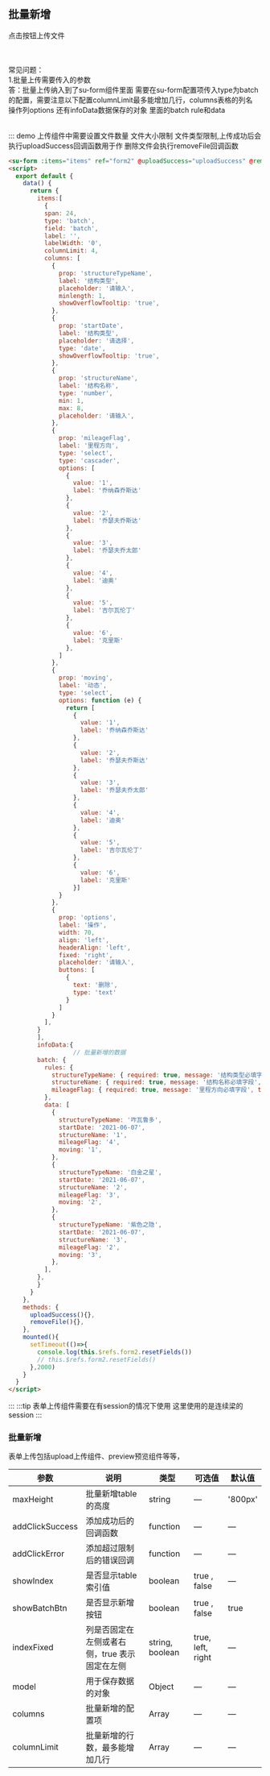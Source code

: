 ## 批量新增
点击按钮上传文件

<br/>
<br/>
常见问题：
<br/>
1.批量上传需要传入的参数<br/>
答：批量上传纳入到了su-form组件里面 需要在su-form配置项传入type为batch的配置，需要注意以下配置columnLimit最多能增加几行，columns表格的列名 操作列options 还有infoData数据保存的对象 里面的batch rule和data<br/>
<br/>

::: demo 上传组件中需要设置文件数量 文件大小限制 文件类型限制,上传成功后会执行uploadSuccess回调函数用于作 删除文件会执行removeFile回调函数

```html
<su-form :items="items" ref="form2" @uploadSuccess="uploadSuccess" @removeFile="removeFile" :model="infoData" :disabled="false" />
<script>
  export default {
    data() {
      return {
        items:[
          {
          span: 24,
          type: 'batch',
          field: 'batch',
          label: '',
          labelWidth: '0',
          columnLimit: 4,
          columns: [
            {
              prop: 'structureTypeName',
              label: '结构类型',
              placeholder: '请输入',
              minlength: 1,
              showOverflowTooltip: 'true',
            },
            {
              prop: 'startDate',
              label: '结构类型',
              placeholder: '请选择',
              type: 'date',
              showOverflowTooltip: 'true',
            },
            {
              prop: 'structureName',
              label: '结构名称',
              type: 'number',
              min: 1,
              max: 8,
              placeholder: '请输入',
            },
            {
              prop: 'mileageFlag',
              label: '里程方向',
              type: 'select',
              type: 'cascader',
              options: [
                {
                  value: '1',
                  label: '乔纳森乔斯达'
                },
                {
                  value: '2',
                  label: '乔瑟夫乔斯达'
                },
                {
                  value: '3',
                  label: '乔瑟夫乔太郎'
                },
                {
                  value: '4',
                  label: '迪奥'
                },
                {
                  value: '5',
                  label: '吉尔瓦伦丁'
                },
                {
                  value: '6',
                  label: '克里斯'
                },
              ]
            },
            {
              prop: 'moving',
              label: '动态',
              type: 'select',
              options: function (e) {
                return [
                  {
                    value: '1',
                    label: '乔纳森乔斯达'
                  },
                  {
                    value: '2',
                    label: '乔瑟夫乔斯达'
                  },
                  {
                    value: '3',
                    label: '乔瑟夫乔太郎'
                  },
                  {
                    value: '4',
                    label: '迪奥'
                  },
                  {
                    value: '5',
                    label: '吉尔瓦伦丁'
                  },
                  {
                    value: '6',
                    label: '克里斯'
                  }]
              }
            },
            {
              prop: 'options',
              label: '操作',
              width: 70,
              align: 'left',
              headerAlign: 'left',
              fixed: 'right',
              placeholder: '请输入',
              buttons: [
                {
                  text: '删除',
                  type: 'text'
                }
              ]
            }
          ],
        }
        ],
        infoData:{
                  // 批量新增的数据
        batch: {
          rules: {
            structureTypeName: { required: true, message: '结构类型必填字段', trigger: 'blur' },
            structureName: { required: true, message: '结构名称必填字段', trigger: 'blur' },
            mileageFlag: { required: true, message: '里程方向必填字段', trigger: 'change' },
          },
          data: [
            {
              structureTypeName: '咋瓦鲁多',
              startDate: '2021-06-07',
              structureName: '1',
              mileageFlag: '4',
              moving: '1',
            },
            {
              structureTypeName: '白金之星',
              startDate: '2021-06-07',
              structureName: '2',
              mileageFlag: '3',
              moving: '2',
            },
            {
              structureTypeName: '紫色之隐',
              startDate: '2021-06-07',
              structureName: '3',
              mileageFlag: '2',
              moving: '3',
            },
          ],
        },
        }
      }
    },
    methods: {
      uploadSuccess(){},
      removeFile(){},
    },
    mounted(){
      setTimeout(()=>{
        console.log(this.$refs.form2.resetFields())
        // this.$refs.form2.resetFields()
      },2000)
    }
  }
</script>
```
:::
:::tip
表单上传组件需要在有session的情况下使用 这里使用的是连续梁的session
:::

### 批量新增

表单上传包括upload上传组件、preview预览组件等等，

| 参数      | 说明          | 类型      | 可选值                           | 默认值  |
|---------- |-------------- |---------- |--------------------------------  |-------- |
| maxHeight    | 批量新增table的高度 | string    | — | '800px'|
| addClickSuccess | 添加成功后的回调函数 | function | — | — |
| addClickError | 添加超过限制后的错误回调 | function | — | — |
| showIndex | 是否显示table索引值 | boolean | true , false | — |
| showBatchBtn    | 是否显示新增按钮 | boolean | true , false| true |
| indexFixed    | 列是否固定在左侧或者右侧，true 表示固定在左侧 | string, boolean | true, left, right | — |
| model  | 用于保存数据的对象 | Object | — | — |
| columns  | 批量新增的配置项 | Array | — | — |
| columnLimit  | 批量新增的行数，最多能增加几行 | Array | — | — |
